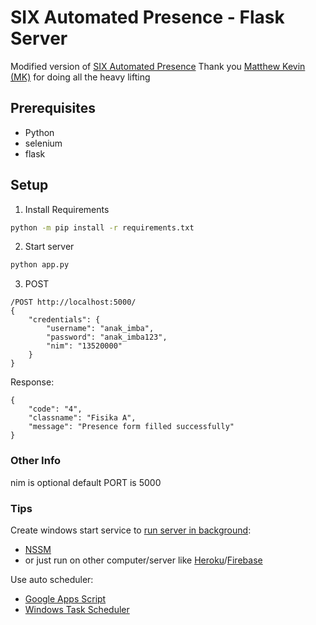 
# SIX Automated Presence - Flask Server
Modified version of [SIX Automated Presence](https://github.com/mkamadeus/SIX-Automated-Presence)
Thank you [Matthew Kevin (MK)](https://github.com/mkamadeus/) for doing all the heavy lifting

## Prerequisites
- Python
- selenium
- flask

## Setup
1. Install Requirements
```bash
python -m pip install -r requirements.txt
```
2. Start server
```bash
python app.py
```
3. POST
```
/POST http://localhost:5000/
{
	"credentials": {
		"username": "anak_imba",
		"password": "anak_imba123",
		"nim": "13520000"
	}
}
```
Response:
```
{
	"code": "4",
	"classname": "Fisika A",
	"message": "Presence form filled successfully"
}
```

### Other Info
nim is optional
default PORT is 5000


### Tips
Create windows start service to [run server in background](https://stackoverflow.com/questions/32808730/running-python-script-as-a-windows-background-process):
- [NSSM](https://nssm.cc/)
- or just run on other computer/server like [Heroku](https://devcenter.heroku.com/articles/getting-started-with-python)/[Firebase](https://medium.com/firebase-developers/hosting-flask-servers-on-firebase-from-scratch-c97cfb204579)

Use auto scheduler:
- [Google Apps Script](https://www.quora.com/How-can-I-periodically-run-a-Google-Script-on-a-Spreadsheet)  
- [Windows Task Scheduler](https://www.windowscentral.com/how-create-automated-task-using-task-scheduler-windows-10)
